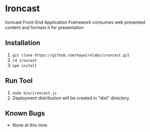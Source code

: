 Ironcast
========

Ironcast Front-End Application Framework consumes web presented content and formats it for presentation

Installation
------------

1. ```git clone https://github.com/haywirelabs/ironcast.git```
2. ```cd ironcast```
3. ```npm install```

Run Tool
--------

1. ```node bin/ironcast.js```
2. Deployment distribution will be created in "dist" directory.

Known Bugs
----------

- None at this time.
